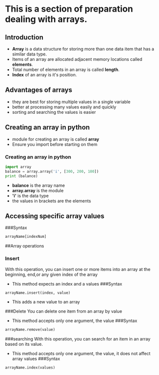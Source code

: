 # This is a section of preparation dealing with arrays.

## Introduction
- __Array__ is a data structure for storing more than one data item that has a similar data type.
- Items of an array are allocated adjacent memory locations called __elements__.
- Total number of elements in an array is called __length__.
- __Index__ of an array is it's position.

## Advantages of arrays
- they are best for storing multiple values in a single variable
- better at processing many values easily and quickly
- sorting and searching the values is easier

## Creating an array in python
- module for creating an array is called **array**
- Ensure you import before starting on them
### Creating an array in python
```python
import array
balance = array.array('i', [300, 200, 100])
print (balance)
```

- __balance__ is the array name
- __array.array__ is the module
- __'i'__ is the data type
- the values in brackets are the elements

## Accessing specific array values
###Syntax
```python
arrayName[indexNum]
```

##Array operations
### Insert
With this operation, you can insert one or more items into an array at the beginning,
end,or any given index of the array
- This method expects an index and a values
###Syntax
```python
arrayName.insert(index, value)
```
- This adds a new value to an array

###Delete
You can delete one item from an array by value
- This method accepts only one argument, the value
###Syntax
```python
arrayName.remove(value)
```

###searching
With this operation, you can search for an item in an array based on its value.
- This method accepts only one argument, the value, it does not affect array values
###Syntax
```python
arrayName.index(values)
```
